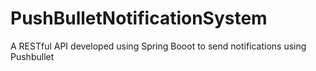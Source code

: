 # PushBulletNotificationSystem
A RESTful API developed using Spring Booot to send notifications using Pushbullet
